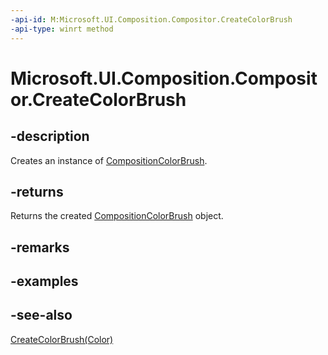 ```yaml
---
-api-id: M:Microsoft.UI.Composition.Compositor.CreateColorBrush
-api-type: winrt method
---
```


<!-- Method syntax
public Windows.UI.Composition.CompositionColorBrush CreateColorBrush()
-->

# Microsoft.UI.Composition.Compositor.CreateColorBrush

## -description
Creates an instance of [CompositionColorBrush](compositioncolorbrush.md).

## -returns
Returns the created [CompositionColorBrush](compositioncolorbrush.md) object.

## -remarks

## -examples

## -see-also
[CreateColorBrush(Color)](compositor_createcolorbrush_2129847002.md)

